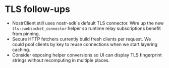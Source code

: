 # TLS follow-ups

- NostrClient still uses nostr-sdk's default TLS connector. Wire up the new `tls::websocket_connector` helper so runtime relay subscriptions benefit from pinning.
- Secure HTTP fetchers currently build fresh clients per request. We could pool clients by key to reuse connections when we start layering caching.
- Consider exposing helper conversions so UI can display TLS fingerprint strings without recomputing in multiple places.
